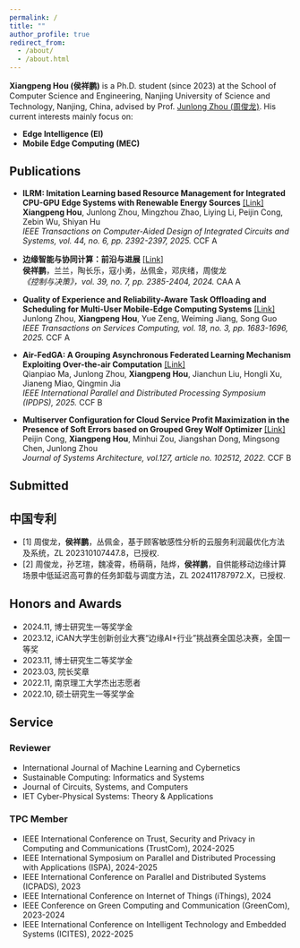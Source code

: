 ```yaml
---
permalink: /
title: ""
author_profile: true
redirect_from: 
  - /about/
  - /about.html
---
```

<link rel="stylesheet" href="/assets/css/collapse.css">

**Xiangpeng Hou (侯祥鹏)** is a Ph.D. student (since 2023) at the School of Computer Science and Engineering, Nanjing University of Science and Technology, Nanjing, China, advised by Prof. [Junlong Zhou (周俊龙)](http://junlongzhou.team/index.html). His current interests mainly focus on:


+ **Edge Intelligence (EI)**
+ **Mobile Edge Computing (MEC)**

## Publications
+ **ILRM: Imitation Learning based Resource Management for Integrated CPU-GPU Edge Systems with Renewable Energy Sources** [[Link]](https://ieeexplore.ieee.org/document/10786322) \
    **Xiangpeng Hou**, Junlong Zhou, Mingzhou Zhao, Liying Li, Peijin Cong, Zebin Wu, Shiyan Hu \
    *IEEE Transactions on Computer-Aided Design of Integrated Circuits and Systems, vol. 44, no. 6, pp. 2392-2397, 2025.* <span class="tag tag-ccf">CCF A</span>
  
+ **边缘智能与协同计算：前沿与进展** [[Link]](http://kzyjc.alljournals.cn/kzyjc/article/abstract/20240730) \
    **侯祥鹏**，兰兰，陶长乐，寇小勇，丛佩金，邓庆绪，周俊龙 \
    *《控制与决策》，vol. 39, no. 7, pp. 2385-2404, 2024.* <span class="tag tag-ccf">CAA A</span>
    
+ **Quality of Experience and Reliability-Aware Task Offloading and Scheduling for Multi-User Mobile-Edge Computing Systems** [[Link]](https://ieeexplore.ieee.org/document/10930689) \
    Junlong Zhou, **Xiangpeng Hou**, Yue Zeng, Weiming Jiang, Song Guo \
    *IEEE Transactions on Services Computing, vol. 18, no. 3, pp. 1683-1696, 2025.* <span class="tag tag-ccf">CCF A</span>
    
+ **Air-FedGA: A Grouping Asynchronous Federated Learning Mechanism Exploiting Over-the-air Computation** [[Link]](https://arxiv.org/abs/2507.05704) \
    Qianpiao Ma, Junlong Zhou, **Xiangpeng Hou**, Jianchun Liu, Hongli Xu, Jianeng Miao, Qingmin Jia \
    *IEEE International Parallel and Distributed Processing Symposium (IPDPS), 2025.* <span class="tag tag-ccf">CCF B</span>
    
+ **Multiserver Configuration for Cloud Service Profit Maximization in the Presence of Soft Errors based on Grouped Grey Wolf Optimizer** [[Link]](https://www.sciencedirect.com/science/article/pii/S1383762122000820) \
    Peijin Cong, **Xiangpeng Hou**, Minhui Zou, Jiangshan Dong, Mingsong Chen, Junlong Zhou \
    *Journal of Systems Architecture, vol.127, article no. 102512, 2022.*  <span class="tag tag-ccf">CCF B</span>


## Submitted



## 中国专利
+ [1] 周俊龙，**侯祥鹏**，丛佩金，基于顾客敏感性分析的云服务利润最优化方法及系统，ZL 202310107447.8，已授权.
+ [2] 周俊龙，孙艺瑄，魏凌霄，杨萌萌，陆烨，**侯祥鹏**，自供能移动边缘计算场景中低延迟高可靠的任务卸载与调度方法，ZL 202411787972.X，已授权.


## Honors and Awards
+ 2024.11, 博士研究生一等奖学金
+ 2023.12, iCAN大学生创新创业大赛“边缘AI+行业”挑战赛全国总决赛，全国一等奖
+ 2023.11, 博士研究生二等奖学金
+ 2023.03, 院长奖章
+ 2022.11, 南京理工大学杰出志愿者
+ 2022.10, 硕士研究生一等奖学金



## Service

### Reviewer
+ International Journal of Machine Learning and Cybernetics
+ Sustainable Computing: Informatics and Systems
+ Journal of Circuits, Systems, and Computers
+ IET Cyber-Physical Systems: Theory & Applications

### TPC Member
+ IEEE International Conference on Trust, Security and Privacy in Computing and Communications (TrustCom), 2024-2025
+ IEEE International Symposium on Parallel and Distributed Processing with Applications (ISPA), 2024-2025
+ IEEE International Conference on Parallel and Distributed Systems (ICPADS), 2023
+ IEEE International Conference on Internet of Things (iThings), 2024
+ IEEE Conference on Green Computing and Communication (GreenCom), 2023-2024
+ IEEE International Conference on Intelligent Technology and Embedded Systems (ICITES), 2022-2025








